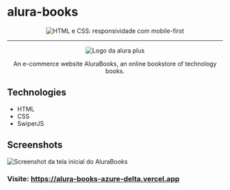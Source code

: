# alura-books
<p align="center"> <img src="https://imgur.com/Hy6t2jH.png" alt="HTML e CSS: responsividade com mobile-first"> </p>

<hr>

<p align="center"> <img src="https://github.com/Borges9/Alura-Books/assets/102422255/5ba67ee8-49e7-4fb8-a30b-039a3b3d983b" alt="Logo da alura plus"> </p>

<p align="center">An e-commerce website AluraBooks, an online bookstore of technology books.</p>

## Technologies
* HTML
* CSS
* SwiperJS

## Screenshots
![Screenshot da tela inicial do AluraBooks](https://imgur.com/6GsjQvJ.png)

### Visite: https://alura-books-azure-delta.vercel.app
